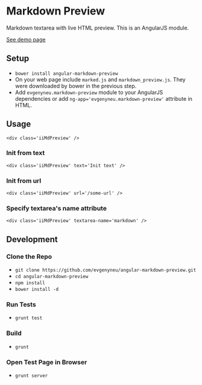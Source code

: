 # Markdown Preview

Markdown textarea with live HTML preview. This is an AngularJS module. 

[See demo page](http://plnkr.co/DNUSfXduAlEoLiw5DbtB)

## Setup

* `bower install angular-markdown-preview`
* On your web page include `marked.js` and `markdown_preview.js`. They were downloaded by bower in the previous step.
* Add `evgenyneu.markdown-preview` module to your AngularJS dependencies or add `ng-app='evgenyneu.markdown-preview'` attribute in HTML.

## Usage

    <div class='iiMdPreview' />

### Init from text

    <div class='iiMdPreview' text='Init text' />

### Init from url

    <div class='iiMdPreview' url='/some-url' />
    
### Specify textarea's name attribute

    <div class='iiMdPreview' textarea-name='markdown' />

## Development

### Clone the Repo

* `git clone https://github.com/evgenyneu/angular-markdown-preview.git`
* `cd angular-markdown-preview`
* `npm install`
* `bower install -d`

### Run Tests

* `grunt test`

### Build

* `grunt`

### Open Test Page in Browser

* `grunt server`
